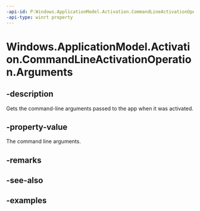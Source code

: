 ```yaml
---
-api-id: P:Windows.ApplicationModel.Activation.CommandLineActivationOperation.Arguments
-api-type: winrt property
---
```


<!-- Property syntax.
public string Arguments { get; }
-->

# Windows.ApplicationModel.Activation.CommandLineActivationOperation.Arguments

## -description
Gets the command-line arguments passed to the app when it was activated.

## -property-value
The command line arguments.

## -remarks

## -see-also

## -examples

